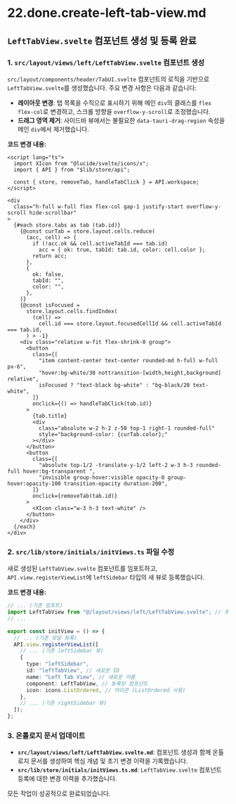 # 22.done.create-left-tab-view.md

## `LeftTabView.svelte` 컴포넌트 생성 및 등록 완료

### 1. `src/layout/views/left/LeftTabView.svelte` 컴포넌트 생성
`src/layout/components/header/TabUI.svelte` 컴포넌트의 로직을 기반으로 `LeftTabView.svelte`를 생성했습니다. 주요 변경 사항은 다음과 같습니다:
*   **레이아웃 변경**: 탭 목록을 수직으로 표시하기 위해 메인 `div`의 클래스를 `flex flex-col`로 변경하고, 스크롤 방향을 `overflow-y-scroll`로 조정했습니다.
*   **드래그 영역 제거**: 사이드바 뷰에서는 불필요한 `data-tauri-drag-region` 속성을 메인 `div`에서 제거했습니다.

**코드 변경 내용:**
```svelte
<script lang="ts">
  import XIcon from "@lucide/svelte/icons/x";
  import { API } from "$lib/store/api";

  const { store, removeTab, handleTabClick } = API.workspace;
</script>

<div
  class="h-full w-full flex flex-col gap-1 justify-start overflow-y-scroll hide-scrollbar"
>
  {#each store.tabs as tab (tab.id)}
    {@const curTab = store.layout.cells.reduce(
      (acc, cell) => {
        if (!acc.ok && cell.activeTabId === tab.id)
          acc = { ok: true, tabId: tab.id, color: cell.color };
        return acc;
      },
      {
        ok: false,
        tabId: "",
        color: "",
      },
    )}
    {@const isFocused =
      store.layout.cells.findIndex(
        (cell) =>
          cell.id === store.layout.focusedCellId && cell.activeTabId === tab.id,
      ) > -1}
    <div class="relative w-fit flex-shrink-0 group">
      <button
        class={[
          "item content-center text-center rounded-md h-full w-full px-6",
          "hover:bg-white/30 nottransition-[width,height,background] relative",
          isFocused ? "text-black bg-white" : "bg-black/20 text-white",
        ]}
        onclick={() => handleTabClick(tab.id)}
      >
        {tab.title}
        <div
          class="absolute w-2 h-2 z-50 top-1 right-1 rounded-full"
          style="background-color: {curTab.color};"
        ></div>
      </button>
      <button
        class={[
          "absolute top-1/2 -translate-y-1/2 left-2 w-3 h-3 rounded-full hover:bg-transparent ",
          "invisible group-hover:visible opacity-0 group-hover:opacity-100 transition-opacity duration-200",
        ]}
        onclick={removeTab(tab.id)}
      >
        <XIcon class="w-3 h-3 text-white" />
      </button>
    </div>
  {/each}
</div>
```

### 2. `src/lib/store/initials/initViews.ts` 파일 수정
새로 생성된 `LeftTabView.svelte` 컴포넌트를 임포트하고, `API.view.registerViewList`에 `leftSidebar` 타입의 새 뷰로 등록했습니다.

**코드 변경 내용:**
```typescript
// ... (기존 임포트)
import LeftTabView from "@/layout/views/left/LeftTabView.svelte"; // 추가된 임포트
// ...

export const initView = () => {
  // ... (기존 모달 등록)
  API.view.registerViewList([
    // ... (기존 leftSidebar 뷰)
    {
      type: "leftSidebar",
      id: "leftTabView", // 새로운 ID
      name: "Left Tab View", // 새로운 이름
      component: LeftTabView, // 등록된 컴포넌트
      icon: icons.ListOrdered, // 아이콘 (ListOrdered 사용)
    },
    // ... (기존 rightSidebar 뷰)
  ]);
};
```

### 3. 온톨로지 문서 업데이트
*   **`src/layout/views/left/LeftTabView.svelte.md`**: 컴포넌트 생성과 함께 온톨로지 문서를 생성하여 핵심 개념 및 초기 변경 이력을 기록했습니다.
*   **`src/lib/store/initials/initViews.ts.md`**: `LeftTabView.svelte` 컴포넌트 등록에 대한 변경 이력을 추가했습니다.

모든 작업이 성공적으로 완료되었습니다.

